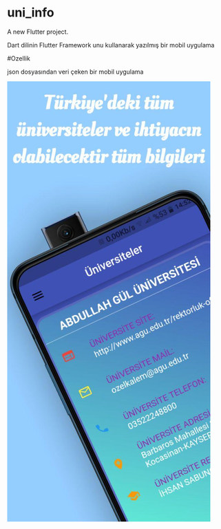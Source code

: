 # uni_info

A new Flutter project.

Dart dilinin Flutter Framework unu kullanarak yazılmış bir mobil uygulama

#Ozellik

json dosyasından veri çeken bir mobil uygulama

![SS](https://raw.githubusercontent.com/onur-akdogan/FLUTTER-University-info-app/master/photo_2020-03-23_00-22-56.jpg)
